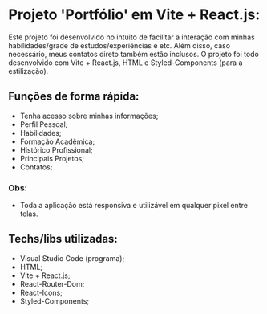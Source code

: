 <img src="">

# Projeto 'Portfólio' em Vite + React.js:

Este projeto foi desenvolvido no intuito de facilitar a interação com minhas habilidades/grade de estudos/experiências e etc. Além disso, caso necessário, meus contatos direto também estão inclusos. O projeto foi todo desenvolvido com Vite + React.js, HTML e Styled-Components (para a estilização).

## Funções de forma rápida:

* Tenha acesso sobre minhas informações;
* Perfil Pessoal;
* Habilidades;
* Formação Acadêmica;
* Histórico Profissional;
* Principais Projetos;
* Contatos;

### Obs:
* Toda a aplicação está responsiva e utilizável em qualquer pixel entre telas.

## Techs/libs utilizadas:

* Visual Studio Code (programa);
* HTML;
* Vite + React.js;
* React-Router-Dom;
* React-Icons;
* Styled-Components;